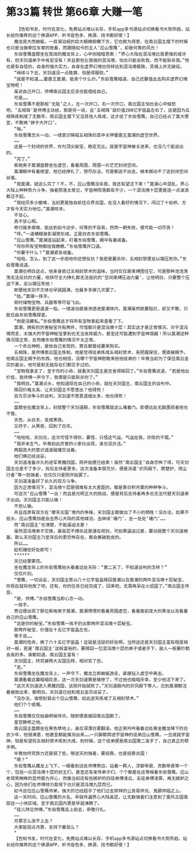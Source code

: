 # 第33篇 转世 第66章 大赚一笔
        【告知书友，时代在变化，免费站点难以长存，手机app多书源站点切换看书大势所趋，站长给你推荐的这个换源APP，听书音色多、换源、找书都好使！】
       魔龙庞大而蜿蜒，一双湖泊般的巨大眼睛俯瞰下方，它也颇为得意，在南云国主麾下的时候也只是当做牵拉车辇的牲畜，而跟随如今的主人‘应山雪鹰’，却是何等的风光！
       东伯雪鹰盘膝坐在宽阔的魔龙背上，心中则暗暗思索：“界心大陆在混沌境比我更强的或许有，但天剑道弟子中肯定没有！并且那些比我强的混沌境，怕也只能击败我，而不能斩杀我。”他也是有自信的，自身的强大实力，自身在虚界幻境也同样达到混沌境极致，灵魂上并无破绽。
       “继续斗下去，天剑道没一点胜算，怕是得服软。”
       “就是不知道……雷霆王莫潮，能卖个什么价。”东伯雪鹰暗道，自己还要借此去购买虚界幻境宝物呢！
       虽说自己开口，师傅南云国主应该也能借给自己。
       可是……
       东伯雪鹰不是那般‘无耻’之人，左一次开口，右一次开口，南云国主怕也会心中恼怒吧。‘五相珠’是师傅主动给，那是另一说，且‘五相珠’就价值200亿宇宙晶左右了。这是因为五相珠炼制成了无数年，南云国主麾下又没其他人练成，这才给了东伯雪鹰，自己已经占了莫大便宜，不敢再‘狮子大开口’。
       “嗡。”
       东伯雪鹰念头一动，一缕意识降临五相珠的其中关押雷霆王莫潮的虚空世界。
       ……
       这是一个封闭的世界，作为顶尖秘宝，稳定无比。就是宇宙神被关进来，也没几个能逃出的。
       “完了。”
       紫袍男子莫潮盘膝坐在虚空，看着周围，周围一片茫茫封闭空间。
       莫潮眼中有着绝望，他已经挣扎了，想尽办法，可是都逃不出去，根本撼动不了这封闭空间丝毫。
       “我莫潮，就这么完了？不，不，应山雪鹰没杀我，我还有望活下来！”莫潮心中混乱，界心大陆上种种势力斗争，强者陨落太常见，宇宙神陨落都有不少，一个混沌境十层更是连一点波浪都泛不起。
       “我经历多少磨难，当初更是独自前往众界古国，在没人看好的情况下，闯过了十劫桥，方才有今天实力地位。”莫潮咬牙。
       不甘心。
       真不甘心啊。
       修行路多艰难，能达到如今这步，何等的不容易。然而一朝失败，便可能一切尽丧！
       “呼。”一道模糊身影凝聚形成，正是白衣东伯雪鹰。
       “应山雪鹰。”莫潮连站起来，盯着东伯雪鹰，眼中有着戒备。
       “将你所有宝物都给我瞧瞧。”东伯雪鹰开口道。
       “你要干什么？”莫潮紧张戒备。
       “哈哈，怎么，到了这一步田地你还想反抗？我若是要杀你，五相封禁便足以镇压死你。”东伯雪鹰说道。
       莫潮也明白这点，他亲身尝过五相封禁术的滋味，当时仅仅是束缚困住它，可是那种浩浩荡荡无法反抗的力量，他拼尽全力挣扎都无法抵抗的‘空间束缚压迫力量’，让他明白，只要整个压迫下来，足以镇压死他！
       即便他天剑不灭体也早就圆满，也最多多撑几次罢了。
       “给。”莫潮一挥手。
       顿时储物宝物、兵器等等尽皆飞出。
       东伯雪鹰更是遥遥一指，一缕波动直接渗透进莫潮体内，莫潮虽然欲要阻拦，却又不敢，只能任由东伯雪鹰探查。
       “倒是没藏私。”东伯雪鹰这才将所有宝物拿起来查看了下。
       莫潮，拥有的厉害秘宝共有两件，可惜都只是混沌境十层！其实这才是正常情况，对于混沌境而言，太强大的宇宙神秘宝拿到也无法发挥威力，甚至还可能遭到宇宙神觊觎！所以莫潮这种情况很正常，反而像东伯雪鹰的情况不太正常。
       一个赤云神枪，是他自己发现的，樊氏都曾经要来购买。
       五相珠，是师傅南云国主炼制，他是觉得徒弟练成五相封禁术，有把握保住，便直接赐予。他南云国主赐予的东西，他也相信，没哪个宇宙神胆敢来抢他徒弟的！毕竟当初为了保住南云圣宗的基业，他可是和无敌存在们都交手过的。
       “宝物我拿走了，至于你的小命，就看天剑国主是否舍得赎回了。”东伯雪鹰说道，“若是他出价低，我师傅一声令下，我便是只能斩杀你了。”
       “我明白。”莫潮点头，他知道现在自己的小命，就在天剑国主、南云国主的谈判中。
       赎回价格太高，让天剑国主不愿意出？他得死！
       双方宗派争斗的谈判，天剑道不愿意退缩太多，他也得死！
       ……
       盘膝坐在魔龙背上，封锁整个天剑道殿，东伯雪鹰就这么堵着门。即便远处无数围观者他也不管。
       天色，从白天，变成黑夜。
       又终于，从黑夜，回到了白天。
       ……
       “哈哈哈，天剑兄，这次可怪不得你，要怪，只怪这气运，气运在我，你败的不冤。”
       “我并未生气，毕竟如此厉害的小家伙出现，谁也没办法。”
       两股庞大的意识遥遥碰撞交谈着。
       他们俩已经谈妥。
       天剑道准备许久的进军黑魔四国，刚开始便已结束！虽然‘南云国主’自身恐怖了得，可天剑国主也差不了多少，背后支持者更多。这次准备本很充分，便是派遣‘炽风殿下、樊楚护、雨尘行者’等一批强者，也仅仅只是刚开始罢了。
       天剑道准备好了长久的双方斗争。
       因为正常情况下，混沌境十层是很难有太大差距的，都是靠日积月累的种种争斗。
       可这次‘应山雪鹰’一出！而且是光明正大的挑战，便是背后支持者再多也无法代替天剑道弟子出战。天剑国主只能认输！
       不但认输。
       并且连原有双方在‘摩天古国’境内的争锋，天剑国主都做出了不小的牺牲！没办法，如果不低头，应山雪鹰怕是会去界心大陆的其他城池，去继续‘堵门’，去一处处‘堵门’……
       而‘南云国主’也清楚，不能逼迫太甚！
       虽然混沌境弟子交锋，最高层不搏杀这是潜在规则，可如果逼迫过甚，要动摇整个天剑道根基。那么天剑国主乃至背后的更恐怖存在，都会撕破脸皮的。
       所以……
       趁机赚些好处即可！
       ******
       天已经蒙蒙亮。
       坐在魔龙背上的东伯雪鹰抬头看着远处天际：“第二天了，不知道谈判的怎样？”
       仅仅片刻。
       “雪鹰，一切谈妥，天剑国主愿以八十亿宇宙晶赎回莫潮以及莫潮的两件混沌境十层秘宝，你现在就将他放了吧，还有，你的任务已经完成了，回来吧。无需再呆在火炤国了。”南云国主传音。
       “是，师傅。”东伯雪鹰当即心念一动。
       一挥手。
       旁边便出现了那位紫袍男子莫潮，莫潮愣愣的看着周围虚空，看着面前庞大的黑龙以及看着自己的应山雪鹰。
       “这是你的秘宝。”东伯雪鹰一挥手扔出那两件混沌境十层秘宝。
       那两件秘宝，价值在十五亿宇宙晶左右。
       等于说……
       莫潮的性命，换了六十五亿宇宙晶！这就是活捉的好处啊。当然这还是天剑国主富有程度相对一般，若是‘南云国主’这般富裕的，要赎回一位混沌境十层的弟子或者手下，敌人一般要价都会高的多。谁都知道，南云国主富有！
       天剑国主，终究被两大古国压榨，相对穷了些。
       “走。”
       东伯雪鹰坐在魔龙背上，一声令下，魔龙立即蜿蜒游走，直接钻入虚空中离去。
       莫潮看着这幕暗暗叹息，这一次天剑道算是输惨了，不过他也暗暗庆幸，至少他活下来了。
       “这次天剑道进入黑魔四国，这刚开始就败了。”天剑道殿内的炽风殿下等人，见到莫潮都活着被放出来，都明白，天剑道已经和南云圣宗谈妥了。
       “没办法，谁想到冒出个应山雪鹰，如此逆天练成了五相封禁术。”
       他们个个感慨。
       ……
       东伯雪鹰仅仅给曲明侯传讯，随即便直接回南云国都了。
       皇宫静修之地。
       南云国主盘膝坐在黑色草地上，身后深潭白雾翻滚。他正笑吟吟看着远处乘坐魔龙降下的白衣少年，他很满意，他甚至都能推测出来……一只脚都跨进宇宙神的徒弟应山雪鹰，一旦成就宇宙神，怕是有望将五相封禁术练到大成，到时候，这个徒弟便是南云国第二高手了，自己真正的帮手啊。
       毕竟他终究势力还是弱了些，够逆天的强者，要投靠，也是投靠古国！
       “嗯？”
       东伯雪鹰从魔龙上飞下，一眼看到远处师傅旁边，站着一群人，淳御帝君、贪鹏帝君等一个个，包括一众混沌境十层的封王们，甚至还有亲传弟子们。个个都是在这等候着东伯雪鹰。应山老母笑眯眯的显然极为开心，而像当初还有些嫉妒的四徒弟傅凌云、五徒弟傅凌霄，再无嫉妒之心，因为他们在师傅倾力栽培下也只是混沌境九层而已。
       如今这位应山雪鹰师弟，强大的已经超乎了他们过去崇拜的公良易师兄、鬼郦师姐之上。
       这一天时间，应山雪鹰的大名，早就传遍界心大陆高层，让无数强者们注意到了夏风古国南部这一小块区域。至于南云国内更是早就沸腾了。
       “徒儿拜见师傅。”东伯雪鹰走上前去，恭敬行礼。
       ……
       月票怎么涨不上去？
       大家能投点月票，支持下番茄么？
       *
       【告知书友，时代在变化，免费站点难以长存，手机app多书源站点切换看书大势所趋，站长给你推荐的这个换源APP，听书音色多、换源、找书都好使！】